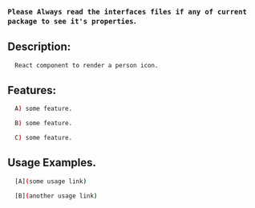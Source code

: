 ### `Please Always read the interfaces files if any of current package to see it's properties`.

## Description:

```sh
  React component to render a person icon.
```

## Features:

```sh
  A) some feature.

  B) some feature.

  C) some feature.
```

## Usage Examples.

```sh
  [A](some usage link)

  [B](another usage link)
```

